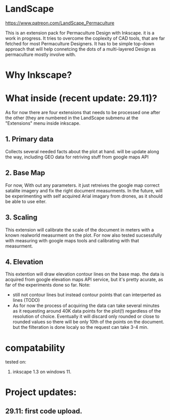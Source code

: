 # LandScape
https://www.patreon.com/LandScape_Permaculture

This is an extension pack for Permaculture Design with Inkscape. it is a work in progress. 
It tries to overcome the coplexity of CAD tools, that are far fetched for most Permaculture Designers. It has to be simple top-down approach that will help connetcing the dots of a multi-layered Design as permaculture mostly involve with.

# Why Inkscape?

# What inside (recent update: 29.11)?
As for now there are four extensions that needs to be processed one after the other (they are numbered in the LandScape submenu at the "Extensions" menu inside inkscape. 

## 1. Primary data
Collects several needed facts about the plot at hand. will be update along the way, including GEO data for retriving stuff from google maps API

## 2. Base Map
For now, With out any parameters. it just retreives the google map correct satalite imagery and fix the right document measurments. In the future, will be experimenting with self acquired Arial imagary from drones, as it should be able to use eiter. 

## 3. Scaling 
This extension will calibrate the scale of the document in meters with a known realworld measurment on the plot. For now also tested sucsessfully with measuring with google maps tools and calibrating with that measurment. 

## 4. Elevation
This extention will draw elevation contour lines on the base map. the data is acquired from google elevation maps API service, but it's pretty acurate, as far of the experiments done so far.
Note: 
* still not contour lines but instead contour points that can interperted as lines (TODO)
* As for now the process of acquiring the data can take several minutes as it requesting around 40K data points for the plot(!) regardless of the resolution of choice. Eventually it will discard only rounded or close to rounded values so there will be only 10th of the points on the document. but the filteration is done localy so the request can take 3-4 min.

# compatability
tested on:
1. inkscape 1.3 on windows 11.

# Project updates:
## 29.11: first code upload.


